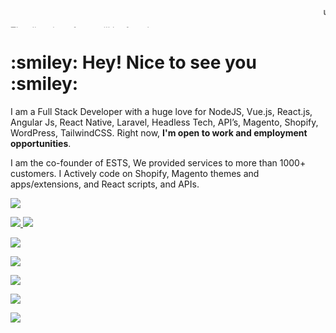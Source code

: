 <html>

   <head>
     
   </head>

   <body>
<marquee>use our <a href="https://expertcoderz.com/free-2-hours-development.html">2 hours Free Service</a></marquee>
      <marquee direction = "up">The direction of text will be from bottom to top.</marquee>
	

<h1> :smiley:  Hey! Nice to see you :smiley:  </h1>



I am a Full Stack Developer with a huge love for NodeJS, Vue.js, React.js, Angular Js, React Native,  Laravel, Headless Tech, API’s, Magento, Shopify, WordPress, TailwindCSS. 
								Right now, <b>I'm open to work and employment opportunities</b>.

I am the co-founder of ESTS, We provided services to more than 1000+ customers. I Actively code on Shopify, Magento  themes and apps/extensions, and  React scripts, and APIs.

 <a href="https://join.skype.com/invite/Y3wxY5koAZob" target="_blank"><img src="https://expertcoderz.com/media/social-icon/skype-icon.png"> </a>

<a href="https://www.facebook.com/ExpoundSoftTechSolutions/" target="_blank"><img src="https://expertcoderz.com/media/social-icon/facebook logo_icon.png"> </a>
<a href="https://www.instagram.com/expoundsofttech/"><img src="https://expertcoderz.com/media/social-icon/instagram.png"> </a> 

<a href="https://in.linkedin.com/company/expound-soft-tech-solution" target="_blank"><img src="https://expertcoderz.com/media/social-icon/linkedin_icon.png"> </a> 

<a href="#" target="_blank"><img src="https://expertcoderz.com/media/social-icon/slack_logo_icon.png"> </a>

<a href="https://twitter.com/contactexpound" target="_blank"><img src="https://expertcoderz.com/media/social-icon/twitter.png"> </a> 

<a href="https://t.me/expoundsofttechsolution" target="_blank"><img src="https://expertcoderz.com/media/social-icon/telegram_icon.png"> </a> 

<a href="https://www.youtube.com/channel/UCKhYfAZ0hLG3tX9G8eO8Fjg" target="_blank"><img src="https://expertcoderz.com/media/social-icon/youtube_icon.png"> </a>

   </body>

</html> 
